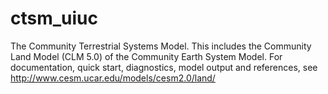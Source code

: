 # ctsm_uiuc
The Community Terrestrial Systems Model.
This includes the Community Land Model (CLM 5.0) of the Community Earth System Model.
For documentation, quick start, diagnostics, model output and references, see
http://www.cesm.ucar.edu/models/cesm2.0/land/
